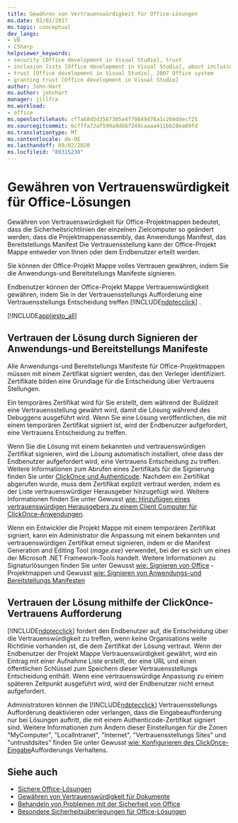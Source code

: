 ```yaml
---
title: Gewähren von Vertrauenswürdigkeit für Office-Lösungen
ms.date: 02/02/2017
ms.topic: conceptual
dev_langs:
- VB
- CSharp
helpviewer_keywords:
- security [Office development in Visual Studio], trust
- inclusion lists [Office development in Visual Studio], about inclusion lists
- trust [Office development in Visual Studio], 2007 Office system
- granting trust [Office development in Visual Studio]
author: John-Hart
ms.author: johnhart
manager: jillfra
ms.workload:
- office
ms.openlocfilehash: cf7a68d5d3567305e4f70049d76a1c260ddecf25
ms.sourcegitcommit: 6cfffa72af599a9d667249caaaa411bb28ea69fd
ms.translationtype: MT
ms.contentlocale: de-DE
ms.lasthandoff: 09/02/2020
ms.locfileid: "89315238"
---
```

# <a name="grant-trust-to-office-solutions"></a>Gewähren von Vertrauenswürdigkeit für Office-Lösungen
  Gewähren von Vertrauenswürdigkeit für Office-Projektmappen bedeutet, dass die Sicherheitsrichtlinien der einzelnen Zielcomputer so geändert werden, dass die Projektmappenassembly, das Anwendungs Manifest, das Bereitstellungs Manifest Die Vertrauensstellung kann der Office-Projekt Mappe entweder von Ihnen oder dem Endbenutzer erteilt werden.

 Sie können der Office-Projekt Mappe volles Vertrauen gewähren, indem Sie die Anwendungs-und Bereitstellungs Manifeste signieren.

 Endbenutzer können der Office-Projekt Mappe Vertrauenswürdigkeit gewähren, indem Sie in der Vertrauensstellungs Aufforderung eine Vertrauensstellungs Entscheidung treffen [!INCLUDE[ndptecclick](../vsto/includes/ndptecclick-md.md)] .

 [!INCLUDE[appliesto_all](../vsto/includes/appliesto-all-md.md)]

## <a name="trust-the-solution-by-signing-the-application-and-deployment-manifests"></a><a name="Signing"></a> Vertrauen der Lösung durch Signieren der Anwendungs-und Bereitstellungs Manifeste
 Alle Anwendungs-und Bereitstellungs Manifeste für Office-Projektmappen müssen mit einem Zertifikat signiert werden, das den Verleger identifiziert. Zertifikate bilden eine Grundlage für die Entscheidung über Vertrauens Stellungen.

 Ein temporäres Zertifikat wird für Sie erstellt, dem während der Buildzeit eine Vertrauensstellung gewährt wird, damit die Lösung während des Debuggens ausgeführt wird. Wenn Sie eine Lösung veröffentlichen, die mit einem temporären Zertifikat signiert ist, wird der Endbenutzer aufgefordert, eine Vertrauens Entscheidung zu treffen.

 Wenn Sie die Lösung mit einem bekannten und vertrauenswürdigen Zertifikat signieren, wird die Lösung automatisch installiert, ohne dass der Endbenutzer aufgefordert wird, eine Vertrauens Entscheidung zu treffen. Weitere Informationen zum Abrufen eines Zertifikats für die Signierung finden Sie unter [ClickOnce und Authenticode](../deployment/clickonce-and-authenticode.md). Nachdem ein Zertifikat abgerufen wurde, muss dem Zertifikat explizit vertraut werden, indem es der Liste vertrauenswürdiger Herausgeber hinzugefügt wird. Weitere Informationen finden Sie unter Gewusst [wie: Hinzufügen eines vertrauenswürdigen Herausgebers zu einem Client Computer für ClickOnce-Anwendungen](../deployment/how-to-add-a-trusted-publisher-to-a-client-computer-for-clickonce-applications.md).

 Wenn ein Entwickler die Projekt Mappe mit einem temporären Zertifikat signiert, kann ein Administrator die Anpassung mit einem bekannten und vertrauenswürdigen Zertifikat erneut signieren, indem er die Manifest Generation and Editing Tool (*mage.exe*) verwendet, bei der es sich um eines der Microsoft .NET Framework-Tools handelt. Weitere Informationen zu Signaturlösungen finden Sie unter Gewusst [wie: Signieren von Office](../vsto/how-to-sign-office-solutions.md) -Projektmappen und Gewusst [wie: Signieren von Anwendungs-und Bereitstellungs Manifesten](../ide/how-to-sign-application-and-deployment-manifests.md)

## <a name="trust-the-solution-by-using-the-clickonce-trust-prompt"></a><a name="TrustPrompt"></a>Vertrauen der Lösung mithilfe der ClickOnce-Vertrauens Aufforderung
 [!INCLUDE[ndptecclick](../vsto/includes/ndptecclick-md.md)] fordert den Endbenutzer auf, die Entscheidung über die Vertrauenswürdigkeit zu treffen, wenn keine Organisations weite Richtlinie vorhanden ist, die dem Zertifikat der Lösung vertraut. Wenn der Endbenutzer der Projekt Mappe Vertrauenswürdigkeit gewährt, wird ein Eintrag mit einer Aufnahme Liste erstellt, der eine URL und einen öffentlichen Schlüssel zum Speichern dieser Vertrauensstellungs Entscheidung enthält. Wenn eine vertrauenswürdige Anpassung zu einem späteren Zeitpunkt ausgeführt wird, wird der Endbenutzer nicht erneut aufgefordert.

 Administratoren können die [!INCLUDE[ndptecclick](../vsto/includes/ndptecclick-md.md)] Vertrauensstellungs Aufforderung deaktivieren oder verlangen, dass die Eingabeaufforderung nur bei Lösungen auftritt, die mit einem Authenticode-Zertifikat signiert sind. Weitere Informationen zum Ändern dieser Einstellungen für die Zonen "MyComputer", "LocalIntranet", "Internet", "Vertrauensstellungs Sites" und "untrustdsites" finden Sie unter Gewusst [wie: Konfigurieren des ClickOnce-Eingabe](../deployment/how-to-configure-the-clickonce-trust-prompt-behavior.md)Aufforderungs Verhaltens.

## <a name="see-also"></a>Siehe auch

- [Sichere Office-Lösungen](../vsto/securing-office-solutions.md)
- [Gewähren von Vertrauenswürdigkeit für Dokumente](../vsto/granting-trust-to-documents.md)
- [Behandeln von Problemen mit der Sicherheit von Office](../vsto/troubleshooting-office-solution-security.md)
- [Besondere Sicherheitsüberlegungen für Office-Lösungen](../vsto/specific-security-considerations-for-office-solutions.md)